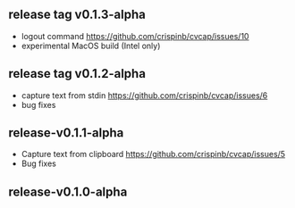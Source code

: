 ## release tag v0.1.3-alpha
* logout command
  https://github.com/crispinb/cvcap/issues/10
* experimental MacOS build (Intel only)

## release tag v0.1.2-alpha
* capture text from stdin
  https://github.com/crispinb/cvcap/issues/6
* bug fixes

## release-v0.1.1-alpha

* Capture text from clipboard
  https://github.com/crispinb/cvcap/issues/5
* Bug fixes

## release-v0.1.0-alpha